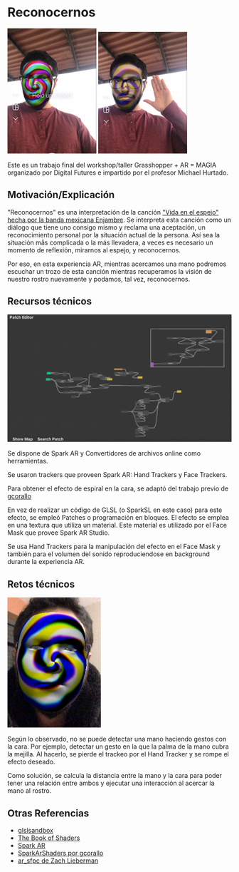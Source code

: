 # Reconocernos


<p float="left">
  <img alt="Demo of the AR experience" src="assets/face_mask_demo_1.jpeg" width="200" />
  <img alt="Demo 2 of the AR experience" src="assets/face_mask_demo_2.jpeg" width="200" />
</p>

Este es un trabajo final del workshop/taller Grasshopper + AR = MAGIA
organizado por Digital Futures e impartido por el profesor Michael Hurtado.

## Motivación/Explicación

"Reconocernos" es una interpretación de la canción ["Vida en el espejo"
hecha por la banda mexicana Enjambre](https://www.youtube.com/watch?v=NxkYp6Y-wbU). Se interpreta esta canción como un diálogo
que tiene uno consigo mismo y reclama una aceptación, un reconocimiento
personal por la situación actual de la persona. Así sea la situación mås
complicada o la más llevadera, a veces es necesario un momento de reflexión, 
mirarnos al espejo, y reconocernos.

Por eso, en esta experiencia AR, mientras acercamos una mano podremos escuchar un 
trozo de esta canción mientras recuperamos la visión de nuestro rostro
nuevamente y podamos, tal vez, reconocernos.

## Recursos técnicos

![Patch editor overview](assets/patch_editor_overview.png)

Se dispone de Spark AR y Convertidores de archivos online como herramientas.

Se usaron trackers que proveen Spark AR: Hand Trackers y Face Trackers.

Para obtener el efecto de espiral en la cara, se adaptó del trabajo previo de [gcorallo](https://github.com/gcorallo/SparkArShaders)

En vez de realizar un código de GLSL (o SparkSL en este caso) para este efecto,
se empleó Patches o programación en bloques. El efecto se emplea en una textura
que utiliza un material. Este material es utilizado por el Face Mask que provee
Spark AR Studio.

Se usa Hand Trackers para la manipulación del efecto en el Face Mask y también
para el volumen del sonido reproduciendose en background durante la experiencia
AR.

## Retos técnicos

![face mask with shader](assets/face_mask_w_shader.png)

Según lo observado, no se puede detectar una mano haciendo gestos con la cara.
Por ejemplo, detectar un gesto en la que la palma de la mano cubra la mejilla.
Al hacerlo, se pierde el trackeo por el Hand Tracker y se rompe el efecto
deseado. 

Como solución, se calcula la distancia entre la mano y la cara para poder tener
una relación entre ambos y ejecutar una interacción al acercar la mano al
rostro.

## Otras Referencias

- [glslsandbox](https://glslsandbox.com/?page=1)
- [The Book of Shaders](https://thebookofshaders.com)
- [Spark AR](https://sparkar.facebook.com/ar-studio/learn/sparksl/sparksl-api/textures)
- [SparkArShaders por gcorallo](https://github.com/gcorallo/SparkArShaders)
- [ar_sfpc de Zach Lieberman](https://github.com/ofzach/ar_sfpc)


